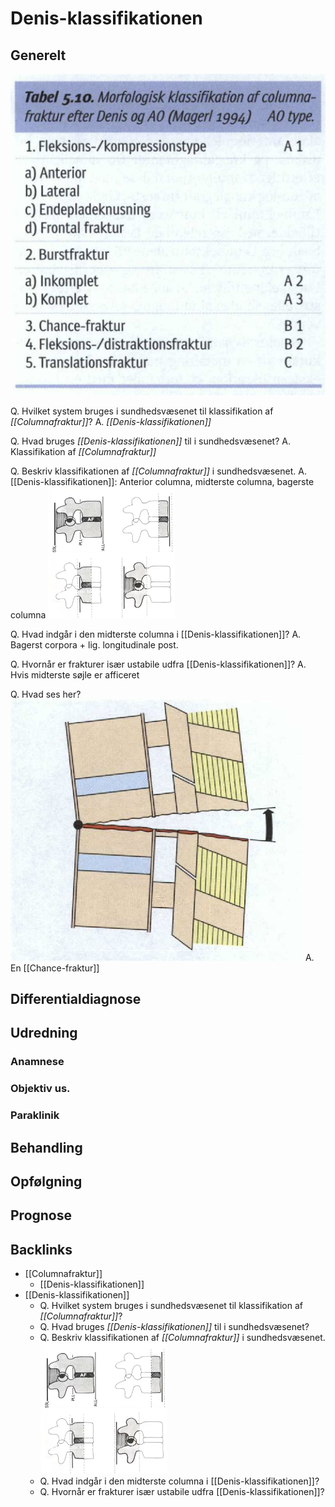 # Denis-klassifikationen
## Generelt
![](BearImages/18AC669E-F4CC-4AE0-BAA6-6CB0B9DACEA5-16437-000052FC2C64E3F1/96AB86C7-8A93-45CF-A234-A28B4D3D2092.png)

Q. Hvilket system bruges i sundhedsvæsenet til klassifikation af *[[Columnafraktur]]*? 
A. *[[Denis-klassifikationen]]*

Q. Hvad bruges *[[Denis-klassifikationen]]* til i sundhedsvæsenet? 
A. Klassifikation af *[[Columnafraktur]]* 

Q. Beskriv klassifikationen af *[[Columnafraktur]]* i sundhedsvæsenet. 
A. [[Denis-klassifikationen]]: Anterior columna, midterste columna, bagerste columna
![](BearImages/A32BB2F5-3290-44F5-B446-C112EF5DE7F0-20440-000030788D0CD841/B4B4B29F-6D87-4BEC-A423-ED311CA05F38.png)

Q. Hvad indgår i den midterste columna i [[Denis-klassifikationen]]?
A. Bagerst corpora + lig. longitudinale post.

Q. Hvornår er frakturer især ustabile udfra [[Denis-klassifikationen]]?
A. Hvis midterste søjle er afficeret

Q. Hvad ses her?
![](BearImages/86FDCB78-D85D-478C-B487-AEB0636C155E-16437-000053453584A1BD/7870C49F-DA44-458B-BDE8-DC8FB0D3802D.png)
A. En [[Chance-fraktur]]


## Differentialdiagnose


## Udredning
### Anamnese

### Objektiv us.

### Paraklinik

## Behandling


## Opfølgning


## Prognose
 

## Backlinks
* [[Columnafraktur]]
	* [[Denis-klassifikationen]]
* [[Denis-klassifikationen]]
	* Q. Hvilket system bruges i sundhedsvæsenet til klassifikation af *[[Columnafraktur]]*? 
	* Q. Hvad bruges *[[Denis-klassifikationen]]* til i sundhedsvæsenet? 
	* Q. Beskriv klassifikationen af *[[Columnafraktur]]* i sundhedsvæsenet. 
![](BearImages/A32BB2F5-3290-44F5-B446-C112EF5DE7F0-20440-000030788D0CD841/B4B4B29F-6D87-4BEC-A423-ED311CA05F38.png)
	* Q. Hvad indgår i den midterste columna i [[Denis-klassifikationen]]?
	* Q. Hvornår er frakturer især ustabile udfra [[Denis-klassifikationen]]?

<!-- #anki/tag/med/Orto #anki/deck/Medicine -->

<!-- {BearID:22706CA7-1B6B-4E1D-9805-08BB58346A32-20440-000030611FA28B93} -->
